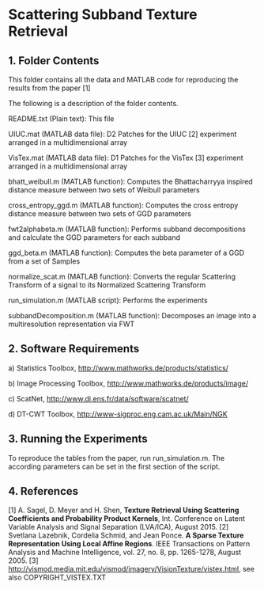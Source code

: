 # Scattering Subband Texture Retrieval

## 1. Folder Contents

This folder contains all the data and MATLAB code for reproducing the results from the paper [1]

The following is a description of the folder contents.

README.txt (Plain text):
  This file

UIUC.mat (MATLAB data file):
  D2 Patches for the UIUC [2] experiment arranged in a multidimensional array

VisTex.mat (MATLAB data file):
  D1 Patches for the VisTex [3] experiment arranged in a multidimensional array

bhatt_weibull.m (MATLAB function):
  Computes the Bhattacharryya inspired distance measure between two sets of Weibull parameters

cross_entropy_ggd.m (MATLAB function):
  Computes the cross entropy distance measure between two sets of GGD parameters

fwt2alphabeta.m (MATLAB function):
  Performs subband decompositions and calculate the GGD parameters for each subband

ggd_beta.m (MATLAB function):
  Computes the beta parameter of a GGD from a set of Samples

normalize_scat.m (MATLAB function): 
  Converts the regular Scattering Transform of a signal to its Normalized Scattering Transform

run_simulation.m (MATLAB script):
  Performs the experiments

subbandDecomposition.m (MATLAB function): 
  Decomposes an image into a multiresolution representation via FWT


## 2. Software Requirements

a) Statistics Toolbox, http://www.mathworks.de/products/statistics/

b) Image Processing Toolbox, http://www.mathworks.de/products/image/

c) ScatNet, http://www.di.ens.fr/data/software/scatnet/

d) DT-CWT Toolbox, http://www-sigproc.eng.cam.ac.uk/Main/NGK


## 3. Running the Experiments

To reproduce the tables from the paper, run run_simulation.m. The according parameters can be
set in the first section of the script.

## 4. References

[1] A. Sagel, D. Meyer and H. Shen, **Texture Retrieval Using Scattering Coefficients and Probability Product Kernels**, Int. Conference on Latent Variable Analysis and Signal Separation (LVA/ICA), August 2015.
[2] Svetlana Lazebnik, Cordelia Schmid, and Jean Ponce. **A Sparse Texture Representation Using Local Affine Regions**. IEEE Transactions on Pattern Analysis and Machine Intelligence, vol. 27, no. 8, pp. 1265-1278, August 2005. 
[3] http://vismod.media.mit.edu/vismod/imagery/VisionTexture/vistex.html, see also COPYRIGHT_VISTEX.TXT